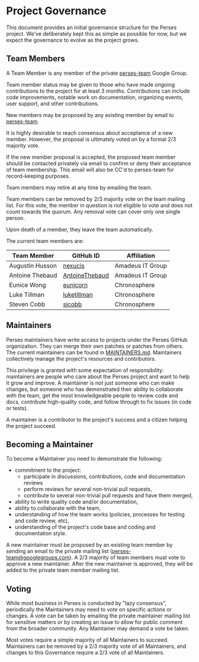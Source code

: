 # Project Governance

This document provides an initial governance structure for the Perses project.
We've deliberately kept this as simple as possible for now, but
we expect the governance to evolve as the project grows.

## Team Members

A Team Member is any member of the private [perses-team](https://groups.google.com/g/perses-team)
Google Group.

Team member status may be given to those who have made ongoing contributions to
the project for at least 3 months. Contributions can include
code improvements, notable work on documentation, organizing events,
user support, and other contributions.

New members may be proposed by any existing member by email to
[perses-team](https://groups.google.com/g/perses-team).

It is highly desirable to reach consensus about acceptance of a new member.
However, the proposal is ultimately voted on by a formal 2/3 majority vote.

If the new member proposal is accepted, the proposed team member should be
contacted privately via email to confirm or deny their acceptance of team
membership. This email will also be CC'd to perses-team for record-keeping
purposes.

Team members may retire at any time by emailing the team.

Team members can be removed by 2/3 majority vote on the team mailing list. For
this vote, the member in question is not eligible to vote and does not count
towards the quorum. Any removal vote can cover only one single person.

Upon death of a member, they leave the team automatically.

The current team members are:

| Team Member     | GitHub ID                                           | Affiliation      |
|-----------------|-----------------------------------------------------|------------------|
| Augustin Husson | [nexucis](https://github.com/Nexucis)               | Amadeus IT Group |
| Antoine Thebaud | [AntoineThebaud](https://github.com/AntoineThebaud) | Amadeus IT Group |
| Eunice Wong     | [eunicorn](https://github.com/eunicorn)             | Chronosphere     |
| Luke Tillman    | [luketillman](https://github.com/LukeTillman)       | Chronosphere     |
| Steven Cobb     | [sjcobb](https://github.com/sjcobb)                 | Chronosphere     |

## Maintainers

Perses maintainers have write access to projects under the Perses GitHub organization.
They can merge their own patches or patches from others. The current maintainers
can be found in [MAINTAINERS.md](./MAINTAINERS.md). Maintainers collectively
manage the project's resources and contributors.

This privilege is granted with some expectation of responsibility: maintainers
are people who care about the Perses project and want to help it grow and
improve. A maintainer is not just someone who can make changes, but someone who
has demonstrated their ability to collaborate with the team, get the most
knowledgeable people to review code and docs, contribute high-quality code, and
follow through to fix issues (in code or tests).

A maintainer is a contributor to the project's success and a citizen helping
the project succeed.

## Becoming a Maintainer

To become a Maintainer you need to demonstrate the following:

* commitment to the project:
  * participate in discussions, contributions, code and documentation reviews
  * perform reviews for several non-trivial pull requests,
  * contribute to several non-trivial pull requests and have them merged,
* ability to write quality code and/or documentation,
* ability to collaborate with the team,
* understanding of how the team works (policies, processes for testing and code review, etc),
* understanding of the project's code base and coding and documentation style.

A new maintainer must be proposed by an existing team member by sending an email to the
private mailing list (perses-team@googlegroups.com). A 2/3 majority of team members
must vote to approve a new maintainer. After the new maintainer is approved, they will
be added to the private team member mailing list.

## Voting

While most business in Perses is conducted by "lazy consensus", periodically
the Maintainers may need to vote on specific actions or changes.
A vote can be taken by emailing the private maintainer mailing list for sensitive
matters or by creating an issue to allow for public comment from the broader
community. Any Maintainer may demand a vote be taken.

Most votes require a simple majority of all Maintainers to succeed. Maintainers
can be removed by a 2/3 majority vote of all Maintainers, and changes to this
Governance require a 2/3 vote of all Maintainers.
